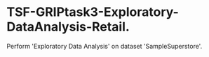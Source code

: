 # TSF-GRIPtask3-Exploratory-DataAnalysis-Retail.
Perform 'Exploratory Data Analysis' on dataset 'SampleSuperstore'.
